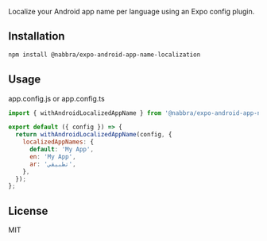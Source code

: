 Localize your Android app name per language using an Expo config plugin.

## Installation

```sh
npm install @nabbra/expo-android-app-name-localization
```

## Usage
app.config.js or app.config.ts

```js
import { withAndroidLocalizedAppName } from '@nabbra/expo-android-app-name-localization';

export default ({ config }) => {
  return withAndroidLocalizedAppName(config, {
    localizedAppNames: {
      default: 'My App',
      en: 'My App',
      ar: 'تطبيقي',
    },
  });
};
```

## License

MIT
